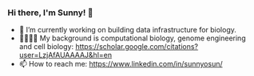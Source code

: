 ### Hi there, I'm Sunny! 👋

- 🔭 I’m currently working on building data infrastructure for biology.
- 👩🏻‍💻🧪 My background is computational biology, genome engineering and cell biology: https://scholar.google.com/citations?user=LzjAfAUAAAAJ&hl=en
- 📫 How to reach me: https://www.linkedin.com/in/sunnyosun/

<!--
**sunnyosun/sunnyosun** is a ✨ _special_ ✨ repository because its `README.md` (this file) appears on your GitHub profile.

Here are some ideas to get you started:

- 👯 I’m looking to collaborate on ...
- 🤔 I’m looking for help with ...
- 💬 Ask me about ...
- 📫 How to reach me: ...
- 😄 Pronouns: ...
- ⚡ Fun fact: ...
-->
